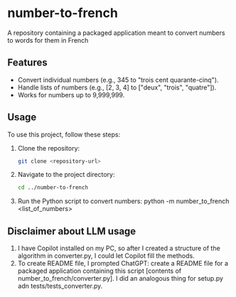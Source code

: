 # number-to-french
A repository containing a packaged application meant to convert numbers to words for them in French

## Features

- Convert individual numbers (e.g., 345 to "trois cent quarante-cinq").
- Handle lists of numbers (e.g., [2, 3, 4] to ["deux", "trois", "quatre"]).
- Works for numbers up to 9,999,999.

## Usage

To use this project, follow these steps:

1. Clone the repository:
   ```bash
   git clone <repository-url>

2. Navigate to the project directory:
    ```bash
    cd ../number-to-french

3. Run the Python script to convert numbers:
    python -m number_to_french <list_of_numbers>

## Disclaimer about LLM usage
1. I have Copilot installed on my PC, so after I created a structure of the algorithm in converter.py, I could let Copilot fill the methods.
2. To create README file, I prompted ChatGPT: create a README file for a packaged application containing this script [contents of number_to_french/converter.py]. I did an analogous thing for setup.py adn tests/tests_converter.py.